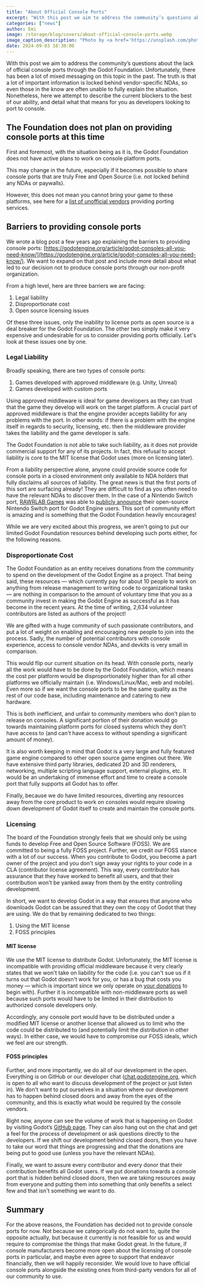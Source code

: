 ```yaml
---
title: "About Official Console Ports"
excerpt: "With this post we aim to address the community’s questions about the lack of official console ports through the Godot Foundation."
categories: ["news"]
author: Emi
image: /storage/blog/covers/about-official-console-ports.webp
image_caption_description: "Photo by <a href='https://unsplash.com/photos/two-video-game-controllers-sitting-next-to-each-other-r4iput0KsOw'>Eugene Chystiakov</a> from Unsplash"
date: 2024-09-03 18:30:00
---
```


With this post we aim to address the community’s questions about the lack of official console ports through the Godot Foundation.
Unfortunately, there has been a lot of mixed messaging on this topic in the past. The truth is that a lot of important information is locked behind vendor-specific NDAs, so even those in the know are often unable to fully explain the situation. Nonetheless, here we attempt to describe the current blockers to the best of our ability, and detail what that means for you as developers looking to port to console. 

## The Foundation does not plan on providing console ports at this time

First and foremost, with the situation being as it is, the Godot Foundation does not have active plans to work on console platform ports.

This may change in the future, especially if it becomes possible to share console ports that are truly Free and Open Source (i.e. not locked behind any NDAs or paywalls).

However, this does not mean you cannot bring your game to these platforms, see here for a [list of unofficial vendors](https://docs.godotengine.org/en/stable/tutorials/platform/consoles.html#third-party-support) providing porting services.

## Barriers to providing console ports

We wrote a blog post a few years ago explaining the barriers to providing console ports: [https://godotengine.org/article/godot-consoles-all-you-need-know/](https://godotengine.org/article/godot-consoles-all-you-need-know/). We want to expand on that post and include more detail about what led to our decision not to produce console ports through our non-profit organization.

From a high level, here are three barriers we are facing:
1. Legal liability
2. Disproportionate cost
3. Open source licensing issues

Of these three issues, only the inability to license ports as open source is a deal breaker for the Godot Foundation. The other two simply make it very expensive and undesirable for us to consider providing ports officially. Let's look at these issues one by one.

### Legal Liability

Broadly speaking, there are two types of console ports:
1. Games developed with approved middleware (e.g. Unity, Unreal)
2. Games developed with custom ports

Using approved middleware is ideal for game developers as they can trust that the game they develop will work on the target platform. A crucial part of approved middleware is that the engine provider accepts liability for any problems with the port. In other words: if there is a problem with the engine itself in regards to security, licensing, etc. then the middleware provider takes the liability and the game developer is safe.

The Godot Foundation is not able to take such liability, as it does not provide commercial support for any of its projects. In fact, this refusal to accept liability is core to the MIT license that Godot uses (more on licensing later).

From a liability perspective alone, anyone could provide source code for console ports in a closed environment only available to NDA holders that fully disclaims all sources of liability. 
The great news is that the first ports of this sort are surfacing already!  They are difficult to find as you often need to have the relevant NDAs to discover them. In the case of a Nintendo Switch port, [RAWRLAB Games](https://www.rawrlab.com/) was able to [publicly announce](https://www.rawrlab.com/godot_nintendo_switch_free_port.html) their open-source Nintendo Switch port for Godot Engine users. This sort of community effort is amazing and is something that the Godot Foundation heavily encourages!

While we are very excited about this progress, we aren't going to put our limited Godot  Foundation resources behind developing such ports either, for the following reasons.

### Disproportionate Cost

The Godot Foundation as an entity receives donations from the community to spend on the development of the Godot Engine as a project. That being said, these resources — which currently pay for about 10 people to work on anything from release management to writing code to organizational tasks — are nothing in comparison to the amount of voluntary time that you as a community invest in making the Godot Engine as successful as it has become in the recent years. At the time of writing, 2,634 volunteer contributors are listed as authors of the project!

We are gifted with a huge community of such passionate contributors, and put a lot of weight on enabling and encouraging new people to join into the process. Sadly, the number of potential contributors with console experience, access to console vendor NDAs, and devkits is very small in comparison.

This would flip our current situation on its head. With console ports, nearly all the work would have to be done by the Godot Foundation, which means the cost per platform would be disproportionately higher than for all other platforms we officially maintain (i.e. Windows/Linux/Mac, web and mobile). Even more so if we want the console ports to be the same quality as the rest of our code base, including maintenance and catering to new hardware.

This is both inefficient, and unfair to community members who don't plan to release on consoles. A significant portion of their donation would go towards maintaining platform ports for closed systems which they don't have access to (and can't have access to without spending a significant amount of money).

It is also worth keeping in mind that Godot is a very large and fully featured game engine compared to other open source game engines out there. We have extensive third party libraries, dedicated 2D and 3D renderers, networking, multiple scripting language support, external plugins, etc. It would be an undertaking of immense effort and time to create a console port that fully supports all Godot has to offer.

Finally, because we do have limited resources, diverting any resources away from the core product to work on consoles would require slowing down development of Godot itself to create and maintain the console ports.

### Licensing

The board of the Foundation strongly feels that we should only be using funds to develop Free and Open Source Software (FOSS). We are committed to being a fully FOSS project. Further, we credit our FOSS stance with a lot of our success. When you contribute to Godot, you become a part owner of the project and you don't sign away your rights to your code in a CLA (contributor license agreement). This way, every contributor has assurance that they have worked to benefit all users, and that their contribution won't be yanked away from them by the entity controlling development.

In short, we want to develop Godot in a way that ensures that anyone who downloads Godot can be assured that they own the copy of Godot that they are using. We do that by remaining dedicated to two things:

1. Using the MIT license
2. FOSS principles

#### MIT license

We use the MIT license to distribute Godot. Unfortunately, the MIT license is incompatible with providing official middleware because it very clearly states that we won't take on liability for the code (i.e. you can't sue us if it turns out that Godot doesn't work for you, or has a bug that costs you money — which is important since we only operate on [your donations](https://fund.godotengine.org) to begin with). Further it is incompatible with non-middleware ports as well because such ports would have to be limited in their distribution to authorized console developers only.

Accordingly, any console port would have to be distributed under a modified MIT license or another license that allowed us to limit who the code could be distributed to (and potentially limit the distribution in other ways). In either case, we would have to compromise our FOSS ideals, which we feel are our strength.

#### FOSS principles

Further, and more importantly, we do all of our development in the open. Everything is on GitHub or our developer chat ([chat.godotengine.org](https://chat.godotengine.org), which is open to all who want to discuss development of the project or just listen in). We don't want to put ourselves in a situation where our development has to happen behind closed doors and away from the eyes of the community, and this is exactly what would be required by the console vendors.

Right now, anyone can see the volume of work that is happening on Godot by visiting Godot’s [GitHub page](https://github.com/godotengine/godot). They can also hang out on the chat and get a feel for the process of development or ask questions directly to the developers. If we shift our development behind closed doors, then you have to take our word that things are progressing and that the donations are being put to good use (unless you have the relevant NDAs).

Finally, we want to assure every contributor and every donor that their contribution benefits all Godot users. If we put donations towards a console port that is hidden behind closed doors, then we are taking resources away from everyone and putting them into something that only benefits a select few and that isn't something we want to do.

## Summary

For the above reasons, the Foundation has decided not to provide console ports for now. Not because we categorically do not want to, quite the opposite actually, but because it currently is not feasible for us and would require to compromise the things that make Godot great. In the future, if console manufacturers become more open about the licensing of console ports in particular, and maybe even agree to support that endeavor financially, then we will happily reconsider. We would love to have official console ports alongside the existing ones from third-party vendors for all of our community to use.
